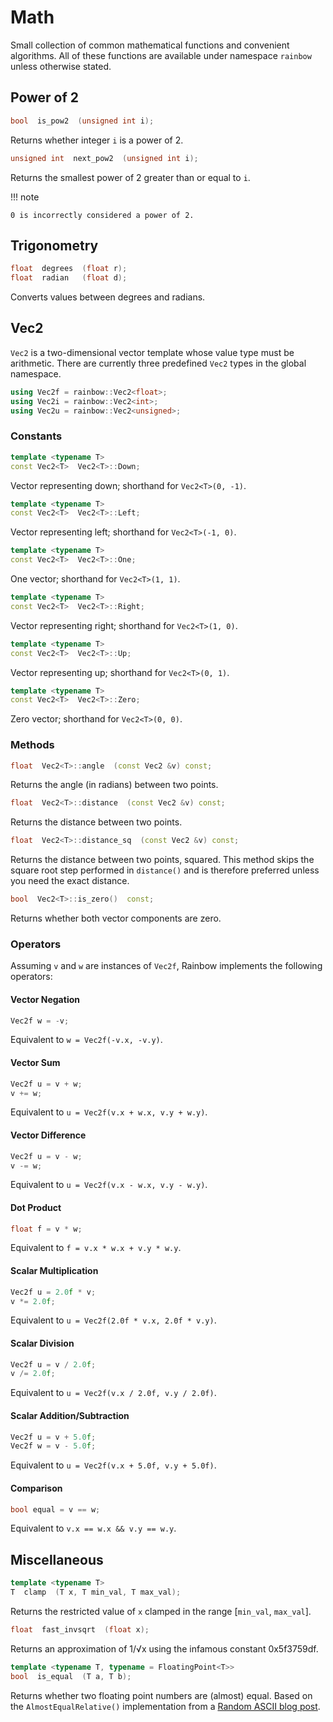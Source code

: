 # Math

Small collection of common mathematical functions and convenient algorithms. All
of these functions are available under namespace `rainbow` unless otherwise
stated.

## Power of 2

```c++
bool  is_pow2  (unsigned int i);
```

Returns whether integer `i` is a power of 2.

```c++
unsigned int  next_pow2  (unsigned int i);
```

Returns the smallest power of 2 greater than or equal to `i`.

!!! note

    0 is incorrectly considered a power of 2.

## Trigonometry

```c++
float  degrees  (float r);
float  radian   (float d);
```

Converts values between degrees and radians.

## Vec2

`Vec2` is a two-dimensional vector template whose value type must be arithmetic.
There are currently three predefined `Vec2` types in the global namespace.

```c++
using Vec2f = rainbow::Vec2<float>;
using Vec2i = rainbow::Vec2<int>;
using Vec2u = rainbow::Vec2<unsigned>;
```

### Constants

```c++
template <typename T>
const Vec2<T>  Vec2<T>::Down;
```

Vector representing down; shorthand for `Vec2<T>(0, -1)`.

```c++
template <typename T>
const Vec2<T>  Vec2<T>::Left;
```

Vector representing left; shorthand for `Vec2<T>(-1, 0)`.

```c++
template <typename T>
const Vec2<T>  Vec2<T>::One;
```

One vector; shorthand for `Vec2<T>(1, 1)`.

```c++
template <typename T>
const Vec2<T>  Vec2<T>::Right;
```

Vector representing right; shorthand for `Vec2<T>(1, 0)`.

```c++
template <typename T>
const Vec2<T>  Vec2<T>::Up;
```

Vector representing up; shorthand for `Vec2<T>(0, 1)`.

```c++
template <typename T>
const Vec2<T>  Vec2<T>::Zero;
```

Zero vector; shorthand for `Vec2<T>(0, 0)`.

### Methods

```c++
float  Vec2<T>::angle  (const Vec2 &v) const;
```

Returns the angle (in radians) between two points.

```c++
float  Vec2<T>::distance  (const Vec2 &v) const;
```

Returns the distance between two points.

```c++
float  Vec2<T>::distance_sq  (const Vec2 &v) const;
```

Returns the distance between two points, squared. This method skips the square
root step performed in `distance()` and is therefore preferred unless you need
the exact distance.

```c++
bool  Vec2<T>::is_zero()  const;
```

Returns whether both vector components are zero.

### Operators

Assuming `v` and `w` are instances of `Vec2f`, Rainbow implements the following
operators:

#### Vector Negation

```c++
Vec2f w = -v;
```

Equivalent to `w = Vec2f(-v.x, -v.y)`.

#### Vector Sum

```c++
Vec2f u = v + w;
v += w;
```

Equivalent to `u = Vec2f(v.x + w.x, v.y + w.y)`.

#### Vector Difference

```c++
Vec2f u = v - w;
v -= w;
```

Equivalent to `u = Vec2f(v.x - w.x, v.y - w.y)`.

#### Dot Product

```c++
float f = v * w;
```

Equivalent to `f = v.x * w.x + v.y * w.y`.

#### Scalar Multiplication

```c++
Vec2f u = 2.0f * v;
v *= 2.0f;
```

Equivalent to `u = Vec2f(2.0f * v.x, 2.0f * v.y)`.

#### Scalar Division

```c++
Vec2f u = v / 2.0f;
v /= 2.0f;
```

Equivalent to `u = Vec2f(v.x / 2.0f, v.y / 2.0f)`.

#### Scalar Addition/Subtraction

```c++
Vec2f u = v + 5.0f;
Vec2f w = v - 5.0f;
```

Equivalent to `u = Vec2f(v.x + 5.0f, v.y + 5.0f)`.

#### Comparison

```c++
bool equal = v == w;
```

Equivalent to `v.x == w.x && v.y == w.y`.

## Miscellaneous

```c++
template <typename T>
T  clamp  (T x, T min_val, T max_val);
```

Returns the restricted value of `x` clamped in the range [`min_val`, `max_val`].

```c++
float  fast_invsqrt  (float x);
```

Returns an approximation of 1/√x using the infamous constant 0x5f3759df.

```c++
template <typename T, typename = FloatingPoint<T>>
bool  is_equal  (T a, T b);
```

Returns whether two floating point numbers are (almost) equal. Based on the
`AlmostEqualRelative()` implementation from a [Random ASCII blog post][1].

[1]: https://randomascii.wordpress.com/2012/02/25/comparing-floating-point-numbers-2012-edition/ "Comparing Floating Point Numbers, 2012 Edition"
